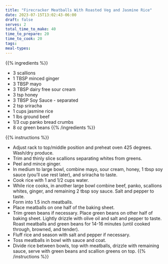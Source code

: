 ```yaml
---
title: "Firecracker Meatballs With Roasted Veg and Jasmine Rice"
date: 2023-07-15T13:02:43-06:00
draft: false
serves: 2
total_time_to_make: 40
time_to_prepare: 20
time_to_cook: 20
tags:
meal-types:
---
```


{{% ingredients %}}
- 3 scallions
- 1 TBSP minced ginger
- 3 TBSP mayo
- 3 TBSP dairy free sour cream
- 3 tsp honey
- 3 TBSP Soy Sauce - separated
- 2 tsp sriracha
- 1 cups jasmine rice
- 1 lbs ground beef
- 1/3 cup panko bread crumbs
- 8 oz green beans
{{% /ingredients %}}

{{% instructions %}}
- Adjust rack to top/middle position and preheat oven 425 degrees. Wash/dry produce.
- Trim and thinly slice scallions separating whites from greens.
- Peel and mince ginger.
- In medium to large bowl, combine mayo, sour cream, honey, 1 tbsp soy sauce (you’ll use rest later), and sriracha to taste.
- Cook rice with 1 and 1/2 cups water.
- While rice cooks, in another large bowl combine beef, panko, scallions whites, ginger, and remaining 2 tbsp soy sauce. Salt and pepper to taste.
- Form into 1.5 inch meatballs.
- Place meatballs on one half of the baking sheet.
- Trim green beans if necessary. Place green beans on other half of baking sheet. Lightly drizzle with olive oil and salt and pepper to taste. Roast meatballs and green beans for 14-16 minutes (until cooked through, browned, and tender).
- Fluff rice and season with salt and pepper if necessary.
- Toss meatballs in bowl with sauce and coat.
- Divide rice between bowls, top with meatballs, drizzle with remaining sauce, serve with green beans and scallion greens on top.
{{% /instructions %}}
